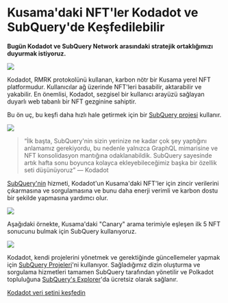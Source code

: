 # Kusama'daki NFT'ler Kodadot ve SubQuery'de Keşfedilebilir

**Bugün Kodadot ve SubQuery Network arasındaki stratejik ortaklığımızı duyurmak istiyoruz.**

![](https://miro.medium.com/max/1400/1*Y4kdG9uEoxrySzb19QKxPg.gif)

Kodadot, RMRK protokolünü kullanan, karbon nötr bir Kusama yerel NFT platformudur. Kullanıcılar ağ üzerinde NFT'leri basabilir, aktarabilir ve yakabilir. En önemlisi, Kodadot, sezgisel bir kullanıcı arayüzü sağlayan duyarlı web tabanlı bir NFT gezginine sahiptir.

Bu ön uç, bu keşfi daha hızlı hale getirmek için bir [SubQuery projesi](https://explorer.subquery.network/subquery/vikiival/magick) kullanır.

![](https://miro.medium.com/max/1400/0*3TdpXjj1iwGNdA3n)

> “İlk başta, SubQuery'nin sizin yerinize ne kadar çok şey yaptığını anlamamız gerekiyordu, bu nedenle yalnızca GraphQL mimarisine ve NFT konsolidasyon mantığına odaklanabildik. SubQuery sayesinde artık hafta sonu boyunca kolayca ekleyebileceğimiz başka bir özellik seti düşünüyoruz” — Kodadot

[SubQuery'nin](https://subquery.network/) hizmeti, Kodadot'un Kusama'daki NFT'ler için zincir verilerini çıkarmasına ve sorgulamasına ve bunu daha enerji verimli ve karbon dostu bir şekilde yapmasına yardımcı olur.

![](https://miro.medium.com/max/1400/0*AocvCHVWMsGtH1Oz)

Aşağıdaki örnekte, Kusama'daki "Canary" arama terimiyle eşleşen ilk 5 NFT sonucunu bulmak için SubQuery kullanıyoruz.

![](https://miro.medium.com/max/1400/0*QTzLpC0D-pYWDngZ)

Kodadot, kendi projelerini yönetmek ve gerektiğinde güncellemeler yapmak için [SubQuery Projeleri](https://project.subquery.network/)'ni kullanıyor. Sağladığımız dizin oluşturma ve sorgulama hizmetleri tamamen SubQuery tarafından yönetilir ve Polkadot topluluğuna [SubQuery's Explorer](https://explorer.subquery.network/)'da ücretsiz olarak sağlanır.

[Kodadot veri setini keşfedin](https://explorer.subquery.network/subquery/vikiival/magick)